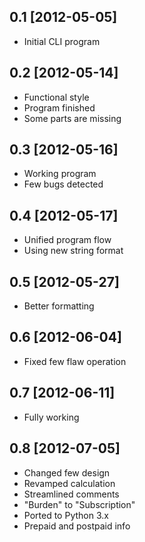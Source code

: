 ## 0.1 [2012-05-05]
-  Initial CLI program

## 0.2 [2012-05-14]
-  Functional style
-  Program finished
-  Some parts are missing

## 0.3 [2012-05-16]
-  Working program
-  Few bugs detected

## 0.4 [2012-05-17]
-  Unified program flow
-  Using new string format

## 0.5 [2012-05-27]
-  Better formatting

## 0.6 [2012-06-04]
-  Fixed few flaw operation

## 0.7 [2012-06-11]
-  Fully working

## 0.8 [2012-07-05]
-  Changed few design
-  Revamped calculation
-  Streamlined comments
-  "Burden" to "Subscription"
-  Ported to Python 3.x
-  Prepaid and postpaid info
